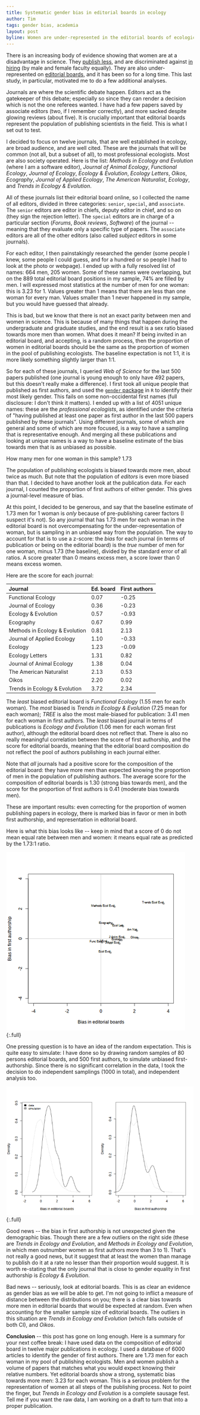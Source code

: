 ```yaml
---
title: Systematic gender bias in editorial boards in ecology
author: Tim
tags: gender bias, academia
layout: post
byline: Women are under-represented in the editorial boards of ecological journals, even more than their proportion in the population of publishing scientists suggests
---
```


There is an increasing body of evidence showing that women are at a
disadvantage in science. They [publish less][lariv], and are discriminated
against [in hiring][hir] (by male and female faculty equally). They are also
under-represented on [editorial boards][eb], and it has been so for a long
time. This last study, in particular, motivated me to do a few additional
analyses.

Journals are where the scientific debate happen. Editors act as the gatekeeper
of this debate; especially so since they can render a decision which is not
the one referees wanted. I have had a few papers saved by associate editors
(two, if I remember correctly), and more sacked despite glowing reviews (about
five). It is crucially important that editorial boards represent the population
of publishing scientists in the field. This is what I set out to test.

I decided to focus on twelve journals, that are well established in ecology,
are broad audience, and are well cited. These are the journals that will be
common (not all, but a subset of all), to most professional ecologists. Most
are also society operated. Here is the list: *Methods in Ecology and Evolution*
(where I am a software editor), *Journal of Animal Ecology*, *Functional
Ecology*, *Journal of Ecology*, *Ecology & Evolution*, *Ecology Letters*,
*Oikos*, *Ecography*, *Journal of Applied Ecology*, *The American Naturalist*,
*Ecology*, and *Trends in Ecology & Evolution*.

All of these journals list their editorial board online, so I collected the
name of all editors, divided in three categories: `senior`, `special`, and
`associate`. The `senior` editors are editor in chiefs, deputy editor in
chief, and so on (they sign the rejection letter). The `special` editors are
in charge of a particular section (*Forums*, *Book reviews*, *Software*) of
the journal -- meaning that they evaluate only a specific type of papers. The
`associate` editors are all of the other editors (also called *subject*
editors in some journals).

For each editor, I then painstakingly researched the gender (some people I
knew, some people I could guess, and for a hundred or so people I had to
look at the photo or webpage). I ended up with a fully resolved list of
names: 664 men, 205 women. Some of these names were overlapping, but on
the 889 total editorial board positions in my sample, 74% are filled by
men. I will expressed most statistics at the number of men for one woman:
this is 3.23 for 1. Values greater than 1 means that there are less than
one woman for every man. Values smaller than 1 never happened in my sample,
but you would have guessed that already.

This is bad, but we know that there is not an exact parity between men
and women in science. This is because of many things that happen during
the undergraduate and graduate studies, and the end result is a sex ratio
biased towards more men than women. What does it mean? If being invited in
an editorial board, and accepting, is a random process, then the proportion
of women in editorial boards should be the same as the proportion of women
in the pool of publishing ecologists. The baseline expectation is not 1:1,
it is more likely something slightly larger than 1:1.

So for each of these journals, I queried *Web of Science* for the last 500
papers published (one journal is young enough to only have 492 papers, but
this doesn't really make a difference). I first took all unique people that
published as first authors, and used the [`gender` package][gender] in `R`
to identify their most likely gender. This fails on some non-occidental first
names (full disclosure: I don't think it matters). I ended up with a list
of 4051 unique names: these are the *professional ecologists*, as identified
under the criteria of "having published at least one paper as first author in
the last 500 papers published by these journals". Using different journals,
some of which are general and some of which are more focused, is a way to have
a sampling that is representative enough. And merging all these publications
and looking at unique names is a way to have a baseline estimate of the bias
towards men that is as unbiased as possible.

How many men for one woman in this sample? 1.73

The population of publishing ecologists is biased towards more men, about
twice as much. But note that the population of *editors* is even more biased
than that. I decided to have another look at the publication data. For each
journal, I counted the proportion of first authors of either gender. This
gives a journal-level measure of bias.

At this point, I decided to be generous, and say that the baseline estimate
of 1.73 men for 1 woman is *only* because of pre-publishing career factors
(I suspect it's not). So any journal that has 1.73 men for each woman in the
editorial board is not overcompensating for the under-representation of woman,
but is sampling in an unbiased way from the population. The way to account for
that is to use a z-score: the *bias* for each journal (in terms of publication
or being on the editorial board) is the *true* number of men for one woman,
minus 1.73 (the baseline), divided by the standard error of all ratios. A
score greater than 0 means excess men, a score lower than 0 means excess women.

Here are the score for each journal:

| Journal                        | Ed. board | First authors |
|:-------------------------------|:----------|:--------------|
| Functional Ecology             | 0.07      | -0.25         |
| Journal of Ecology             | 0.36      | -0.23         |
| Ecology & Evolution            | 0.57      | -0.93         |
| Ecography                      | 0.67      | 0.99          |
| Methods in Ecology & Evolution | 0.81      | 2.13          |
| Journal of Applied Ecology     | 1.10      | -0.33         |
| Ecology                        | 1.23      | -0.09         |
| Ecology Letters                | 1.31      | 0.82          |
| Journal of Animal Ecology      | 1.38      | 0.04          |
| The American Naturalist        | 2.13      | 0.53          |
| Oikos                          | 2.20      | 0.02          |
| Trends in Ecology & Evolution  | 3.72      | 2.34          |

The *least* biased editorial board is *Functional Ecology* (1.55 men for
each woman). The *most* biased is *Trends in Ecology & Evolution* (7.25 mean
for each woman); *TREE* is also the most male-biased for publication: 3.41
men for each woman in first authors. The *least* biased journal in terms
of publications is *Ecology and Evolution* (1.06 men for each woman first
author), although the editorial board does not reflect that. There is also
no really meaningful correlation between the score of first authorship, and
the score for editorial boards, meaning that the editorial board composition
do not reflect the pool of authors publishing in each journal either.

Note that *all* journals had a positive score for the composition of the
editorial board: they have more men than expected knowing the proportion
of men in the population of publishing authors. The average score for the
composition of editorial boards is 1.30 (strong bias towards men), and the
score for the proportion of first authors is 0.41 (moderate bias towards men).

These are important results: even correcting for the proportion of women
publishing papers in ecology, there is marked bias in favor or men in both
first authorship, and representation in editorial board.

Here is what this bias looks like -- keep in mind that a score of 0 do not
mean equal rate between men and women: it means equal rate as predicted by
the 1.73:1 ratio.

![Publishing bias](/images/pub_bias.png){:.full}

One pressing question is to have an idea of the random expectation. This
is quite easy to simulate: I have done so by drawing random samples of
80 persons editorial boards, and 500 first authors, to simulate unbiased
first-authorship. Since there is no significant correlation in the data, I
took the decision to do independent samplings (1000 in total), and independent
analysis too.

![Publishing bias](/images/pub_bias_hist.png){:.full}

Good news -- the bias in first authorship is not unexpected given the
demographic bias. Though there are a few outliers on the right side (these are
*Trends in Ecology and Evolution*, and *Methods in Ecology and Evolution*,
in which men outnumber women as first authors more than 3 to 1). That's not
really a good news, but it suggest that at least the women than manage to
publish do it at a rate no lesser than their proportion would suggest. It
is worth re-stating that the only journal that is close to gender equality
in first authorship is *Ecology & Evolution*.

Bad news -- seriously, look at editorial boards. This is as clear an evidence
as gender bias as we will be able to get. I'm not going to inflict a measure
of distance between the distributions on you; there is a clear bias towards
more men in editorial boards that would be expected at random. Even when
accounting for the smaller sample size of editorial boards. The outliers in
this situation are *Trends in Ecology and Evolution* (which falls outside
of both CI), and *Oikos*.

**Conclusion** -- this post has gone on long enough. Here is a summary for
your next coffee break: I have used data on the composition of editorial
board in twelve major publications in ecology. I used a database of 6000
articles to identify the gender of first authors. There are 1.73 men for each
woman in my pool of publishing ecologists. Men and women publish a volume of
papers that matches what you would expect knowing their relative numbers. Yet
editorial boards show a strong, systematic bias towards more men: 3.23 for
each woman. This is a serious problem for the representation of women at
all steps of the publishing process. Not to point the finger, but *Trends
in Ecology and Evolution* is a complete sausage fest. Tell me if you want
the raw data, I am working on a draft to turn that into a proper publication.

[lariv]: http://www.nature.com/news/bibliometrics-global-gender-disparities-in-science-1.14321
[hir]: http://www.pnas.org/content/109/41/16474.full
[eb]: https://peerj.com/articles/542/
[gender]: https://github.com/ropensci/gender
